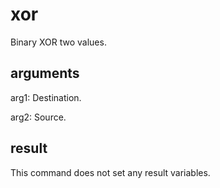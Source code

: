 # xor

Binary XOR two values.

## arguments

arg1: Destination.

arg2: Source.

## result

This command does not set any result variables.
